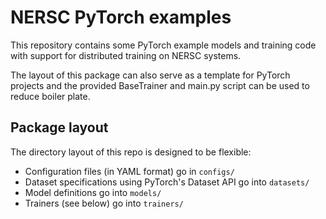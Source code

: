 # NERSC PyTorch examples

This repository contains some PyTorch example models and training code
with support for distributed training on NERSC systems.

The layout of this package can also serve as a template for PyTorch
projects and the provided BaseTrainer and main.py script can be used to
reduce boiler plate.

## Package layout

The directory layout of this repo is designed to be flexible:
- Configuration files (in YAML format) go in `configs/`
- Dataset specifications using PyTorch's Dataset API go into `datasets/`
- Model definitions go into `models/`
- Trainers (see below) go into `trainers/`
